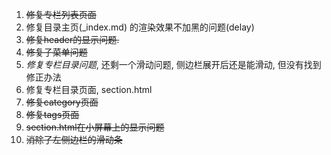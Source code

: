 1. ~~修复专栏列表页面~~
2. 修复目录主页(_index.md) 的渲染效果不加黑的问题(delay)
3. ~~修复header的显示问题.~~
4. ~~修复子菜单问题~~
5. *修复专栏目录问题*, 还剩一个滑动问题, 侧边栏展开后还是能滑动, 但没有找到修正办法
6. 修复专栏目录页面, section.html
7. ~~修复category页面~~
8. ~~修复tags页面~~
9. ~~section.html在小屏幕上的显示问题~~
10. ~~消除了左侧边栏的滑动条~~

